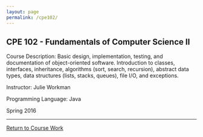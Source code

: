 ```yaml
---
layout: page
permalink: /cpe102/
---
```


**CPE 102 - Fundamentals of Computer Science II**
-------------------------------------------------

Course Description: Basic design, implementation, testing, and documentation of object-oriented software. Introduction to classes, interfaces, inheritance, algorithms (sort, search, recursion), abstract data types, data structures (lists, stacks, queues), file I/O, and exceptions.

Instructor: Julie Workman

Programming Language: Java

Spring 2016

----------------

[Return to Course Work](https://jonscott20.github.io/course_work/)
